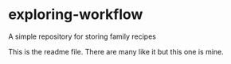 # exploring-workflow
A simple repository for storing family recipes

This is the readme file. There are many like it but this one is mine.
